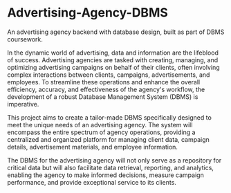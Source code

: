 # Advertising-Agency-DBMS
An advertising agency backend with database design, built as part of DBMS coursework.

In the dynamic world of advertising, data and information are the lifeblood of success. Advertising agencies are tasked with creating, managing, and optimizing advertising campaigns on behalf of their clients, often involving complex interactions between clients, campaigns, advertisements, and employees. To streamline these operations and enhance the overall efficiency, accuracy, and effectiveness of the agency's workflow, the development of a robust Database Management System (DBMS) is imperative.

This project aims to create a tailor-made DBMS specifically designed to meet the unique needs of an advertising agency. The system will encompass the entire spectrum of agency operations, providing a centralized and organized platform for managing client data, campaign details, advertisement materials, and employee information.

The DBMS for the advertising agency will not only serve as a repository for critical data but will also facilitate data retrieval, reporting, and analytics, enabling the agency to make informed decisions, measure campaign performance, and provide exceptional service to its clients.
